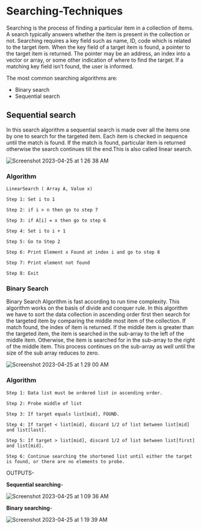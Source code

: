 # Searching-Techniques

Searching is the process of finding a particular item in a collection of items. A search typically answers whether the item is present in the collection or not. Searching requires a key field such as name, ID, code which is related to the target item. When the key field of a target item is found, a pointer to the target item is returned. The pointer may be an address, an index into a vector or array, or some other indication of where to find the target. If a matching key field isn’t found, the user is informed.

The most common searching algorithms are:

+ Binary search
+ Sequential search

## Sequential search

In this search algorithm a sequential search is made over all the items one by one to search for the targeted item. Each item is checked in sequence until the match is found. If the match is found, particular item is returned otherwise the search continues till the end.This is also called linear search.

![Screenshot 2023-04-25 at 1 26 38 AM](https://user-images.githubusercontent.com/91966167/234102314-03464ad8-57a1-4b44-a380-de51c1a3cae3.png)


### Algorithm

```
LinearSearch ( Array A, Value x)

Step 1: Set i to 1

Step 2: if i > n then go to step 7

Step 3: if A[i] = x then go to step 6

Step 4: Set i to i + 1

Step 5: Go to Step 2

Step 6: Print Element x Found at index i and go to step 8

Step 7: Print element not found

Step 8: Exit
```

### Binary Search 
Binary Search Algorithm is fast according to run time complexity. This algorithm works on the basis of divide and conquer rule. In this algorithm we have to sort the data collection in ascending order first then search for the targeted item by comparing the middle most item of the collection. If match found, the index of item is returned. If the middle item is greater than the targeted item, the item is searched in the sub-array to the left of the middle item. Otherwise, the item is searched for in the sub-array to the right of the middle item. This process continues on the sub-array as well until the size of the sub array reduces to zero.

![Screenshot 2023-04-25 at 1 29 00 AM](https://user-images.githubusercontent.com/91966167/234102882-b5284e24-a6e3-4888-a8a1-967667e87ffc.png)


### Algorithm

```
Step 1: Data list must be ordered list in ascending order.

Step 2: Probe middle of list

Step 3: If target equals list[mid], FOUND.

Step 4: If target < list[mid], discard 1/2 of list between list[mid] and list[last].

Step 5: If target > list[mid], discard 1/2 of list between list[first] and list[mid].

Step 6: Continue searching the shortened list until either the target is found, or there are no elements to probe.

```

OUTPUTS-

**Sequential searching**-

![Screenshot 2023-04-25 at 1 09 36 AM](https://user-images.githubusercontent.com/91966167/234098956-ba75d66a-079f-48f6-854f-a15659f72700.png)

**Binary searching**-

![Screenshot 2023-04-25 at 1 19 39 AM](https://user-images.githubusercontent.com/91966167/234100899-622079a5-469d-40e4-a22f-e618cac13226.png)



